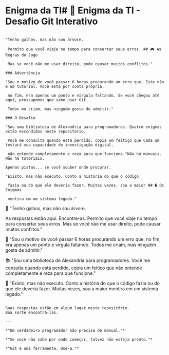 # Enigma da TI# 🧩 Enigma da TI - Desafio Git Interativo



```Bem-vindos ao **Enigma da TI**! Um jogo interativo onde você precisa usar comandos Git para resolver 4 enigmas sobre programação e tecnologia.

"Tenho galhos, mas não sou árvore. 

 Permito que você viaje no tempo para consertar seus erros. ## 🎮 As Regras do Jogo

 Mas se você não me usar direito, pode causar muitos conflitos."

### Advertência

"Sou o motivo de você passar 6 horas procurando um erro que, Este não é um tutorial. Você está por conta própria.

 no fim, era apenas um ponto e vírgula faltando. Se você chegou até aqui, pressupomos que sabe usar Git.

 Todos me criam, mas ninguém gosta de admitir."

### O Desafio

"Sou uma biblioteca de Alexandria para programadores. Quatro enigmas estão escondidos neste repositório.

 Você me consulta quando está perdido, copia um feitiço que Cada um testará sua capacidade de investigação digital.

 não entende completamente e reza para que funcione."Não há manuais. Não há tutoriais.

Apenas pistas... se você souber onde procurar.

"Existo, mas não executo. Conto a história do que o código 

 fazia ou do que ele deveria fazer. Muitas vezes, sou a maior ## � Os Enigmas

 mentira em um sistema legado."

``````

🌳 "Tenho galhos, mas não sou árvore. 

As respostas estão aqui. Encontre-as.   Permito que você viaje no tempo para consertar seus erros. 
   Mas se você não me usar direito, pode causar muitos conflitos."

🐛 "Sou o motivo de você passar 6 horas procurando um erro que, 
   no fim, era apenas um ponto e vírgula faltando. 
   Todos me criam, mas ninguém gosta de admitir."

📚 "Sou uma biblioteca de Alexandria para programadores. 
   Você me consulta quando está perdido, copia um feitiço que 
   não entende completamente e reza para que funcione."

💬 "Existo, mas não executo. Conto a história do que o código 
   fazia ou do que ele deveria fazer. Muitas vezes, sou a maior 
   mentira em um sistema legado."
```

Suas respostas estão em algum lugar neste repositório.
Boa sorte encontrá-las.

---

*"Um verdadeiro programador não precisa de manual."*

*"Se você não sabe por onde começar, talvez não esteja pronto."*

*"Git é uma ferramenta. Use-a."*